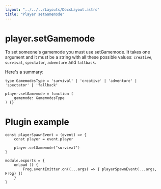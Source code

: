 ```yaml
---
layout: "../../../Layouts/DocsLayout.astro"
title: "Player setGamemode"
---
```


# player.setGamemode

To set someone's gamemode you must use setGamemode. It takes one argument and it must be a string with all these possible values: `creative`, `survival`, `spectator`, `adventure` and `fallback`.

Here's a summary:

```
type GamemodesType = 'survival' | 'creative' | 'adventure' | 'spectator' | 'fallback'

player.setGamemode = function (
    gamemode: GamemodesType
) {}
```

# Plugin example

```
const playerSpawnEvent = (event) => {
    const player = event.player

    player.setGamemode("survival")
}

module.exports = {
    onLoad () {
        Frog.eventEmitter.on((...args) => { playerSpawnEvent(...args, Frog) })
    }
}
```